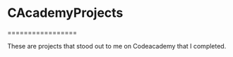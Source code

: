 # CAcademyProjects
=================

These are projects that stood out to me on Codeacademy that I completed. 
